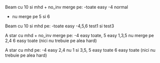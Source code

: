 
Beam cu 10 si mhd + no_inv merge pe:
-toate easy
-4 normal
- nu merge pe 5 si 6

Beam cu 10 si mhd pe:
-toate easy
-4,5,6 test1 si test3

A star cu mhd + no_inv merge pe:
-4 easy toate, 5 easy 1,3,5 nu merge pe 2,4     6 easy toate
(nici nu trebuie pe alea hard)

A star cu mhd pe:
-4 easy 2,4 nu 1 si 3,5, 5 easy toate 6 easy toate
(nici nu trebuie pe alea hard)

